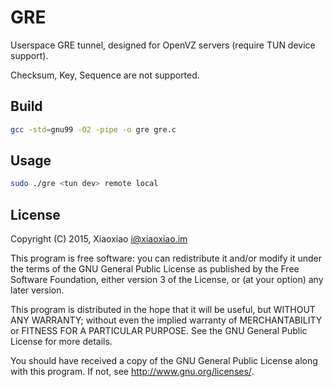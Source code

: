 # GRE #

Userspace GRE tunnel, designed for OpenVZ servers (require TUN device support).

Checksum, Key, Sequence are not supported.

## Build ##

```bash
gcc -std=gnu99 -O2 -pipe -o gre gre.c
```

## Usage ##

```bash
sudo ./gre <tun dev> remote local
```

## License ##

Copyright (C) 2015, Xiaoxiao <i@xiaoxiao.im>

This program is free software: you can redistribute it and/or modify
it under the terms of the GNU General Public License as published by
the Free Software Foundation, either version 3 of the License, or
(at your option) any later version.

This program is distributed in the hope that it will be useful,
but WITHOUT ANY WARRANTY; without even the implied warranty of
MERCHANTABILITY or FITNESS FOR A PARTICULAR PURPOSE.  See the
GNU General Public License for more details.

You should have received a copy of the GNU General Public License
along with this program. If not, see <http://www.gnu.org/licenses/>.
